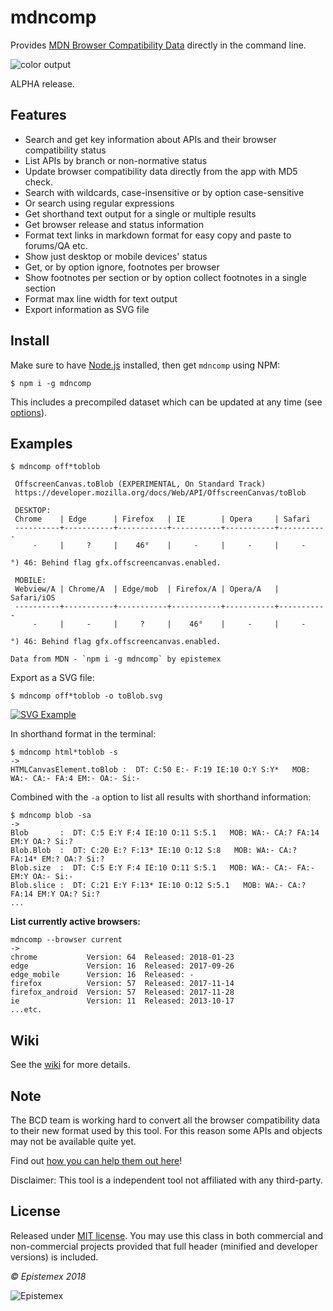 mdncomp
=======

Provides [MDN Browser Compatibility Data](https://github.com/mdn/browser-compat-data) directly in the command line.

![color output](https://i.imgur.com/F5yfP2S.png)

ALPHA release.


Features
--------
- Search and get key information about APIs and their browser compatibility status
- List APIs by branch or non-normative status
- Update browser compatibility data directly from the app with MD5 check.
- Search with wildcards, case-insensitive or by option case-sensitive
- Or search using regular expressions
- Get shorthand text output for a single or multiple results
- Get browser release and status information
- Format text links in markdown format for easy copy and paste to forums/QA etc.
- Show just desktop or mobile devices' status
- Get, or by option ignore, footnotes per browser
- Show footnotes per section or by option collect footnotes in a single section
- Format max line width for text output
- Export information as SVG file


Install
-------
Make sure to have [Node.js](https://nodejs.org/en/) installed, then get `mdncomp` using NPM:

    $ npm i -g mdncomp

This includes a precompiled dataset which can be updated at any time (see [options](https://github.com/epistemex/mdncomp/wiki/Options-for-mdncomp#--update---fupdate---cupdate)).


Examples
--------

```text
$ mdncomp off*toblob

 OffscreenCanvas.toBlob (EXPERIMENTAL, On Standard Track)
 https://developer.mozilla.org/docs/Web/API/OffscreenCanvas/toBlob

 DESKTOP:
 Chrome    | Edge      | Firefox   | IE        | Opera     | Safari
 ----------+-----------+-----------+-----------+-----------+-----------
     -     |     ?     |    46°    |     -     |     -     |     -

°) 46: Behind flag gfx.offscreencanvas.enabled.

 MOBILE:
 Webview/A | Chrome/A  | Edge/mob  | Firefox/A | Opera/A   | Safari/iOS
 ----------+-----------+-----------+-----------+-----------+-----------
     -     |     -     |     ?     |    46°    |     -     |     -

°) 46: Behind flag gfx.offscreencanvas.enabled.

Data from MDN - `npm i -g mdncomp` by epistemex
```

Export as a SVG file:

```text
$ mdncomp off*toblob -o toBlob.svg
```

[![SVG Example](https://i.imgur.com/sZhEnYM.png)](https://developer.mozilla.org/docs/Web/API/OffscreenCanvas/toBlob)

In shorthand format in the terminal:

```text
$ mdncomp html*toblob -s
->
HTMLCanvasElement.toBlob :  DT: C:50 E:- F:19 IE:10 O:Y S:Y*   MOB: WA:- CA:- FA:4 EM:- OA:- Si:-
```

Combined with the `-a` option to list all results with shorthand information:
```text
$ mdncomp blob -sa
->
Blob       :  DT: C:5 E:Y F:4 IE:10 O:11 S:5.1   MOB: WA:- CA:? FA:14 EM:Y OA:? Si:?
Blob.Blob  :  DT: C:20 E:? F:13* IE:10 O:12 S:8   MOB: WA:- CA:? FA:14* EM:? OA:? Si:?
Blob.size  :  DT: C:5 E:Y F:4 IE:10 O:11 S:5.1   MOB: WA:- CA:- FA:- EM:Y OA:- Si:-
Blob.slice :  DT: C:21 E:Y F:13* IE:10 O:12 S:5.1   MOB: WA:- CA:? FA:14 EM:Y OA:? Si:?
...
```

**List currently active browsers:**

```text
mdncomp --browser current
->
chrome           Version: 64  Released: 2018-01-23
edge             Version: 16  Released: 2017-09-26
edge_mobile      Version: 16  Released: -
firefox          Version: 57  Released: 2017-11-14
firefox_android  Version: 57  Released: 2017-11-28
ie               Version: 11  Released: 2013-10-17
...etc.
```

Wiki
----
See the [wiki](https://github.com/epistemex/mdncomp/wiki) for more details.


Note
----
The BCD team is working hard to convert all the browser compatibility
data to their new format used by this tool. For this reason some APIs
and objects may not be available quite yet.

Find out [how you can help them out here](https://developer.mozilla.org/en-US/docs/MDN/Contribute/Structures/Compatibility_tables)!

Disclaimer: This tool is a independent tool not affiliated with any third-party.


License
-------
Released under [MIT license](http://choosealicense.com/licenses/mit/). You may use this class in both commercial and non-commercial projects provided that full header (minified and developer versions) is included.

*&copy; Epistemex 2018*

![Epistemex](https://i.imgur.com/GP6Q3v8.png)
